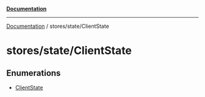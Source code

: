 [**Documentation**](../../../index.md)

***

[Documentation](../../../index.md) / stores/state/ClientState

# stores/state/ClientState

## Enumerations

- [ClientState](enumerations/ClientState.md)
